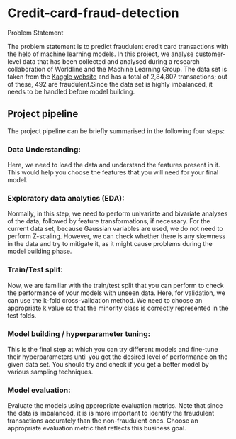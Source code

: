 # Credit-card-fraud-detection

Problem Statement

The problem statement is to predict fraudulent credit card transactions with the help of machine learning models.
In this project, we analyse customer-level data that has been collected and analysed during a research collaboration of Worldline and the Machine Learning Group. 
The data set is taken from the [Kaggle website](https://www.kaggle.com/mlg-ulb/creditcardfraud) and has a total of 2,84,807 transactions; out of these, 492 are fraudulent.Since the data set is highly imbalanced, it needs to be handled before model building.

## Project pipeline
The project pipeline can be briefly summarised in the following four steps:

### Data Understanding: 
Here, we need to load the data and understand the features present in it. This would help you choose the features that you will need for your final model.

### Exploratory data analytics (EDA): 
Normally, in this step, we need to perform univariate and bivariate analyses of the data, followed by feature transformations, if necessary. For the current data set, because Gaussian variables are used, we do not need to perform Z-scaling. However, we can check whether there is any skewness in the data and try to mitigate it, as it might cause problems during the model building phase.

### Train/Test split:
Now, we are familiar with the train/test split that you can perform to check the performance of your models with unseen data. Here, for validation, we can use the k-fold cross-validation method. We need to choose an appropriate k value so that the minority class is correctly represented in the test folds.

### Model building / hyperparameter tuning: 
This is the final step at which you can try different models and fine-tune their hyperparameters until you get the desired level of performance on the given data set. You should try and check if you get a better model by various sampling techniques.

### Model evaluation: 
Evaluate the models using appropriate evaluation metrics. Note that since the data is imbalanced, it is is more important to identify the fraudulent transactions accurately than the non-fraudulent ones. Choose an appropriate evaluation metric that reflects this business goal.

